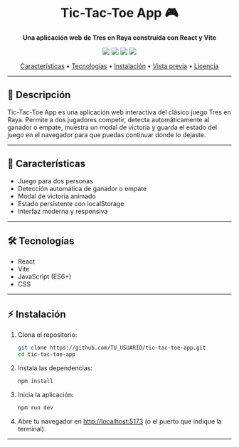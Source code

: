 <h1 align="center">Tic-Tac-Toe App 🎮</h1>
<p align="center">
	<b>Una aplicación web de Tres en Raya construida con React y Vite</b>
</p>
<p align="center">
	<img src="https://img.shields.io/badge/React-18.0-blue?logo=react" />
	<img src="https://img.shields.io/badge/Vite-7.1.1-purple?logo=vite" />
	<img src="https://img.shields.io/badge/JavaScript-ES6+-yellow?logo=javascript" />
	<img src="https://img.shields.io/badge/CSS-Modern-blueviolet?logo=css3" />
</p>

<p align="center">
	<a href="#características">Características</a> •
	<a href="#tecnologías">Tecnologías</a> •
	<a href="#instalación">Instalación</a> •
	<a href="#vista-previa">Vista previa</a> •
	<a href="#licencia">Licencia</a>
</p>

---

## 📝 Descripción

Tic-Tac-Toe App es una aplicación web interactiva del clásico juego Tres en Raya. Permite a dos jugadores competir, detecta automáticamente al ganador o empate, muestra un modal de victoria y guarda el estado del juego en el navegador para que puedas continuar donde lo dejaste.

---

## 🚀 Características

- Juego para dos personas
- Detección automática de ganador o empate
- Modal de victoria animado
- Estado persistente con localStorage
- Interfaz moderna y responsiva

---

## 🛠️ Tecnologías

- React
- Vite
- JavaScript (ES6+)
- CSS

---

## ⚡ Instalación

1. Clona el repositorio:
	 ```bash
	 git clone https://github.com/TU_USUARIO/tic-tac-toe-app.git
	 cd tic-tac-toe-app
	 ```
2. Instala las dependencias:
	 ```bash
	 npm install
	 ```
3. Inicia la aplicación:
	 ```bash
	 npm run dev
	 ```
4. Abre tu navegador en [http://localhost:5173](http://localhost:5173) (o el puerto que indique la terminal).

---
